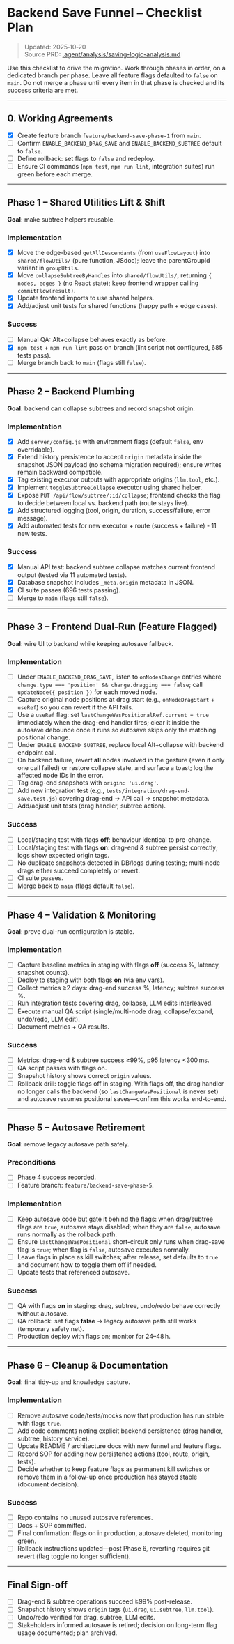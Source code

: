 # Backend Save Funnel – Checklist Plan

> Updated: 2025‑10‑20  
> Source PRD: [.agent/analysis/saving-logic-analysis.md](../analysis/saving-logic-analysis.md)

Use this checklist to drive the migration. Work through phases in order, on a dedicated branch per phase. Leave all feature flags defaulted to `false` on `main`. Do not merge a phase until every item in that phase is checked and its success criteria are met.

---

## 0. Working Agreements
- [x] Create feature branch `feature/backend-save-phase-1` from `main`.
- [ ] Confirm `ENABLE_BACKEND_DRAG_SAVE` and `ENABLE_BACKEND_SUBTREE` default to `false`.
- [ ] Define rollback: set flags to `false` and redeploy.
- [ ] Ensure CI commands (`npm test`, `npm run lint`, integration suites) run green before each merge.

---

## Phase 1 – Shared Utilities Lift & Shift
**Goal**: make subtree helpers reusable.

### Implementation
- [x] Move the edge-based `getAllDescendants` (from `useFlowLayout`) into `shared/flowUtils/` (pure function, JSdoc); leave the parentGroupId variant in `groupUtils`.
- [x] Move `collapseSubtreeByHandles` into `shared/flowUtils/`, returning `{ nodes, edges }` (no React state); keep frontend wrapper calling `commitFlow(result)`.
- [x] Update frontend imports to use shared helpers.
- [x] Add/adjust unit tests for shared functions (happy path + edge cases).

### Success
- [ ] Manual QA: Alt+collapse behaves exactly as before.
- [x] `npm test` + `npm run lint` pass on branch (lint script not configured, 685 tests pass).
- [ ] Merge branch back to `main` (flags still `false`).

---

## Phase 2 – Backend Plumbing
**Goal**: backend can collapse subtrees and record snapshot origin.

### Implementation
- [x] Add `server/config.js` with environment flags (default `false`, env overridable).
- [x] Extend history persistence to accept `origin` metadata inside the snapshot JSON payload (no schema migration required); ensure writes remain backward compatible.
- [x] Tag existing executor outputs with appropriate origins (`llm.tool`, etc.).
- [x] Implement `toggleSubtreeCollapse` executor using shared helper.
- [x] Expose `PUT /api/flow/subtree/:id/collapse`; frontend checks the flag to decide between local vs. backend path (route stays live).
- [x] Add structured logging (tool, origin, duration, success/failure, error message).
- [x] Add automated tests for new executor + route (success + failure) - 11 new tests.

### Success
- [x] Manual API test: backend subtree collapse matches current frontend output (tested via 11 automated tests).
- [x] Database snapshot includes `_meta.origin` metadata in JSON.
- [x] CI suite passes (696 tests passing).
- [ ] Merge to `main` (flags still `false`).

---

## Phase 3 – Frontend Dual-Run (Feature Flagged)
**Goal**: wire UI to backend while keeping autosave fallback.

### Implementation
- [ ] Under `ENABLE_BACKEND_DRAG_SAVE`, listen to `onNodesChange` entries where `change.type === 'position' && change.dragging === false`; call `updateNode({ position })` for each moved node.
- [ ] Capture original node positions at drag start (e.g., `onNodeDragStart` + `useRef`) so you can revert if the API fails.
- [ ] Use a `useRef` flag: set `lastChangeWasPositionalRef.current = true` immediately when the drag-end handler fires; clear it inside the autosave debounce once it runs so autosave skips only the matching positional change.
- [ ] Under `ENABLE_BACKEND_SUBTREE`, replace local Alt+collapse with backend endpoint call.
- [ ] On backend failure, revert **all** nodes involved in the gesture (even if only one call failed) or restore collapse state, and surface a toast; log the affected node IDs in the error.
- [ ] Tag drag-end snapshots with `origin: 'ui.drag'`.
- [ ] Add new integration test (e.g., `tests/integration/drag-end-save.test.js`) covering drag-end → API call → snapshot metadata.
- [ ] Add/adjust unit tests (drag handler, subtree action).

### Success
- [ ] Local/staging test with flags **off**: behaviour identical to pre-change.
- [ ] Local/staging test with flags **on**: drag-end & subtree persist correctly; logs show expected origin tags.
- [ ] No duplicate snapshots detected in DB/logs during testing; multi-node drags either succeed completely or revert.
- [ ] CI suite passes.
- [ ] Merge back to `main` (flags default `false`).

---

## Phase 4 – Validation & Monitoring
**Goal**: prove dual-run configuration is stable.

### Implementation
- [ ] Capture baseline metrics in staging with flags **off** (success %, latency, snapshot counts).
- [ ] Deploy to staging with both flags **on** (via env vars).
- [ ] Collect metrics ≥2 days: drag-end success %, latency; subtree success %.
- [ ] Run integration tests covering drag, collapse, LLM edits interleaved.
- [ ] Execute manual QA script (single/multi-node drag, collapse/expand, undo/redo, LLM edit).
- [ ] Document metrics + QA results.

### Success
- [ ] Metrics: drag-end & subtree success ≥99%, p95 latency <300 ms.
- [ ] QA script passes with flags on.
- [ ] Snapshot history shows correct `origin` values.
- [ ] Rollback drill: toggle flags off in staging. With flags off, the drag handler no longer calls the backend (so `lastChangeWasPositional` is never set) and autosave resumes positional saves—confirm this works end-to-end.

---

## Phase 5 – Autosave Retirement
**Goal**: remove legacy autosave path safely.

### Preconditions
- [ ] Phase 4 success recorded.
- [ ] Feature branch: `feature/backend-save-phase-5`.

### Implementation
- [ ] Keep autosave code but gate it behind the flags: when drag/subtree flags are `true`, autosave stays disabled; when they are `false`, autosave runs normally as the rollback path.
- [ ] Ensure `lastChangeWasPositional` short-circuit only runs when drag-save flag is `true`; when flag is `false`, autosave executes normally.
- [ ] Leave flags in place as kill switches; after release, set defaults to `true` and document how to toggle them off if needed.
- [ ] Update tests that referenced autosave.

### Success
- [ ] QA with flags **on** in staging: drag, subtree, undo/redo behave correctly without autosave.
- [ ] QA rollback: set flags **false** → legacy autosave path still works (temporary safety net).
- [ ] Production deploy with flags on; monitor for 24–48 h.

---

## Phase 6 – Cleanup & Documentation
**Goal**: final tidy-up and knowledge capture.

### Implementation
- [ ] Remove autosave code/tests/mocks now that production has run stable with flags `true`.
- [ ] Add code comments noting explicit backend persistence (drag handler, subtree, history service).
- [ ] Update README / architecture docs with new funnel and feature flags.
- [ ] Record SOP for adding new persistence actions (tool, route, origin, tests).
- [ ] Decide whether to keep feature flags as permanent kill switches or remove them in a follow-up once production has stayed stable (document decision).

### Success
- [ ] Repo contains no unused autosave references.
- [ ] Docs + SOP committed.
- [ ] Final confirmation: flags on in production, autosave deleted, monitoring green.
- [ ] Rollback instructions updated—post Phase 6, reverting requires git revert (flag toggle no longer sufficient).

---

## Final Sign-off
- [ ] Drag-end & subtree operations succeed ≥99% post-release.
- [ ] Snapshot history shows `origin` tags (`ui.drag`, `ui.subtree`, `llm.tool`).
- [ ] Undo/redo verified for drag, subtree, LLM edits.
- [ ] Stakeholders informed autosave is retired; decision on long-term flag usage documented; plan archived.
